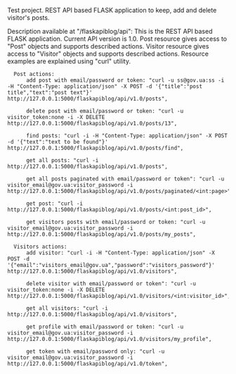   Test project. REST API based FLASK application to keep, add and delete visitor's posts.


  Description available at "/flaskapiblog/api":
        This is the REST API based FLASK application. Current API version is 1.0.
        Post resource gives access to "Post" objects and supports described actions.
        Visitor resource gives access to "Visitor" objects and supports described actions.
        Resource examples are explained using "curl" utility.

      Post actions: 
          add post with email/password or token: "curl -u ss@gov.ua:ss -i -H "Content-Type: application/json" -X POST -d '{"title":"post title","text":"post text"}' http://127.0.0.1:5000/flaskapiblog/api/v1.0/posts", 

          delete post with email/password or token: "curl -u visitor_token:none -i -X DELETE http://127.0.0.1:5000/flaskapiblog/api/v1.0/posts/13",

          find posts: "curl -i -H "Content-Type: application/json" -X POST -d '{"text":"text to be found"}' http://127.0.0.1:5000/flaskapiblog/api/v1.0/posts/find",

          get all posts: "curl -i http://127.0.0.1:5000/flaskapiblog/api/v1.0/posts",

          get all posts paginated with email/password or token": "curl -u visitor_email@gov.ua:visitor_password -i http://127.0.0.1:5000/flaskapiblog/api/v1.0/posts/paginated/<int:page>",

          get post: "curl -i http://127.0.0.1:5000/flaskapiblog/api/v1.0/posts/<int:post_id>",

          get visitors posts with email/password or token: "curl -u visitor_email@gov.ua:visitor_password -i http://127.0.0.1:5000/flaskapiblog/api/v1.0/posts/my_posts", 

      Visitors actions: 
          add visitor: "curl -i -H "Content-Type: application/json" -X POST -d '{"email":"visitors_email@gov.ua","password":"visitors_password"}' http://127.0.0.1:5000/flaskapiblog/api/v1.0/visitors",

          delete visitor with email/password or token": "curl -u visitor_token:none -i -X DELETE http://127.0.0.1:5000/flaskapiblog/api/v1.0/visitors/<int:visitor_id>",

          get all visitors: "curl -i http://127.0.0.1:5000/flaskapiblog/api/v1.0/visitors",

          get profile with email/password or token: "curl -u visitor_email@gov.ua:visitor_password -i http://127.0.0.1:5000/flaskapiblog/api/v1.0/visitors/my_profile",

          get token with email/password only: "curl -u visitor_email@gov.ua:visitor_password -i http://127.0.0.1:5000/flaskapiblog/api/v1.0/token",